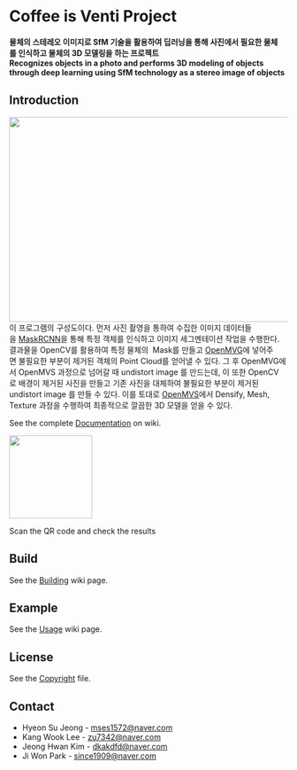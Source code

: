 # Coffee is Venti Project
**물체의 스테레오 이미지로 SfM 기술을 활용하여 딥러닝을 통해 사진에서 필요한 물체를 인식하고 물체의 3D 모델링을 하는 프로젝트**  
**Recognizes objects in a photo and performs 3D modeling of objects through deep learning using SfM technology as a stereo image of objects**

## Introduction
<img src="https://user-images.githubusercontent.com/39071723/82747322-bd217180-9dd2-11ea-80ce-0b73be7bf63f.png" width="700" height="370"></img>  
이 프로그램의 구성도이다. 먼저 사진 촬영을 통하여 수집한 이미지 데이터들을 [MaskRCNN](https://github.com/matterport/Mask_RCNN)을 통해 특정 객체를 인식하고 이미지 세그멘테이션 작업을 수행한다. 결과물을 OpenCV를 활용하여 특정 물체의  Mask를 만들고 [OpenMVG](https://github.com/openMVG/openMVG)에 넣어주면 불필요한 부분이 제거된 객체의 Point Cloud를 얻어낼 수 있다. 그 후 OpenMVG에서 OpenMVS 과정으로 넘어갈 때 undistort image 를 만드는데, 이 또한 OpenCV로 배경이 제거된 사진을 만들고 기존 사진을 대체하여 불필요한 부분이 제거된 undistort image 를 만들 수 있다. 이를 토대로 [OpenMVS](https://github.com/cdcseacave/openMVS)에서 Densify, Mesh, Texture 과정을 수행하여 최종적으로 깔끔한 3D 모델을 얻을 수 있다.  

See the complete [Documentation](https://github.com/ES-Justin-Kim/2D-to-3D-Modeling-using-AI/wiki) on wiki.  

<img src="https://user-images.githubusercontent.com/39071723/82821801-ac125680-9edf-11ea-878f-bdc4590d83c8.png" width="150" height="150"></img>  

Scan the QR code and check the results

## Build
See the [Building](https://github.com/ES-Justin-Kim/2D-to-3D-Modeling-using-AI/wiki/Building) wiki page.

## Example
See the [Usage](https://github.com/ES-Justin-Kim/2D-to-3D-Modeling-using-AI/wiki/Usage) wiki page.

## License
See the [Copyright](https://github.com/ES-Justin-Kim/2D-to-3D-Modeling-using-AI/tree/develop/COPYRIGHT.md) file.

## Contact
* Hyeon Su Jeong - mses1572@naver.com  
* Kang Wook Lee - zu7342@naver.com  
* Jeong Hwan Kim - dkakdfd@naver.com  
* Ji Won Park - since1909@naver.com
